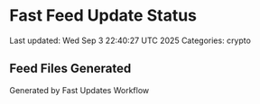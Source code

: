 # Fast Feed Update Status
Last updated: Wed Sep  3 22:40:27 UTC 2025
Categories: crypto

## Feed Files Generated

Generated by Fast Updates Workflow
